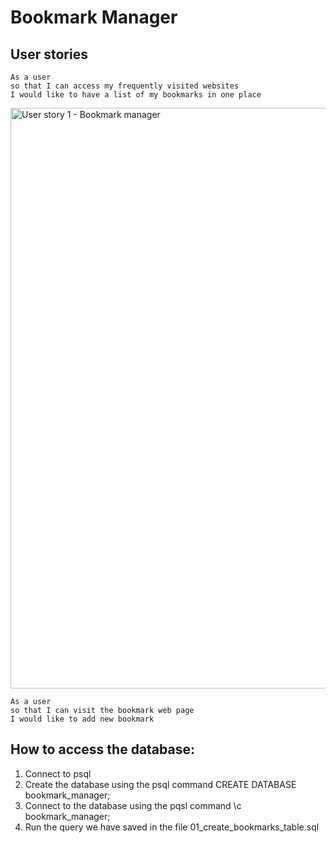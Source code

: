 # Bookmark Manager

## User stories

```
As a user
so that I can access my frequently visited websites
I would like to have a list of my bookmarks in one place
```

<img width="929" alt="User story 1 - Bookmark manager" src="https://user-images.githubusercontent.com/53195978/91060434-d8468c00-e622-11ea-92fe-25d6acbe1bfd.png">

```
As a user
so that I can visit the bookmark web page
I would like to add new bookmark
```

## How to access the database:

1. Connect to psql
2. Create the database using the psql command CREATE DATABASE bookmark_manager;
3. Connect to the database using the pqsl command \c bookmark_manager;
4. Run the query we have saved in the file 01_create_bookmarks_table.sql
